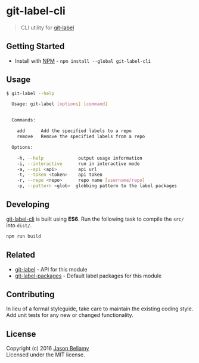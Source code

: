 # git-label-cli

> CLI utility for [git-label](https://github.com/jasonbellamy/git-label)


## Getting Started

- Install with [NPM](https://www.npmjs.org/) - `npm install --global git-label-cli`


## Usage

```bash
$ git-label --help

  Usage: git-label [options] [command]


  Commands:

    add      Add the specified labels to a repo
    remove   Remove the specified labels from a repo

  Options:

    -h, --help             output usage information
    -i, --interactive      run in interactive mode
    -a, --api <api>        api url
    -t, --token <token>    api token
    -r, --repo <repo>      repo name [username/repo]
    -p, --pattern <glob>  globbing pattern to the label packages
```


## Developing

[git-label-cli](https://github.com/jasonbellamy/git-label-cli) is built using **ES6**. Run the following task to compile the `src/` into `dist/`.

```bash
npm run build
```


## Related

- [git-label](https://github.com/jasonbellamy/git-label) - API for this module
- [git-label-packages](https://github.com/jasonbellamy/git-label-packages) - Default label packages for this module


## Contributing
In lieu of a formal styleguide, take care to maintain the existing coding style. Add unit tests for any new or changed functionality.


## License
Copyright (c) 2016 [Jason Bellamy ](http://jasonbellamy.com)  
Licensed under the MIT license.
